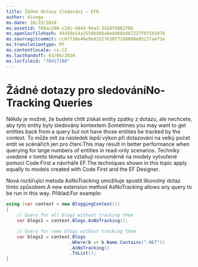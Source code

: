 ```yaml
---
title: Žádné dotazy sledování – EF6
author: divega
ms.date: 10/23/2016
ms.assetid: f80ac260-c2dc-484d-94a3-3424fd862f8b
ms.openlocfilehash: 44d58e14a2550bd08a8edd68b467237f6f5b5978
ms.sourcegitcommit: cc0ff36e46e9ed3527638f7208000e8521faef2e
ms.translationtype: MT
ms.contentlocale: cs-CZ
ms.lasthandoff: 03/06/2020
ms.locfileid: "78417100"
---
```

# <a name="no-tracking-queries"></a><span data-ttu-id="d903f-102">Žádné dotazy pro sledování</span><span class="sxs-lookup"><span data-stu-id="d903f-102">No-Tracking Queries</span></span>
<span data-ttu-id="d903f-103">Někdy je možné, že budete chtít získat entity zpátky z dotazu, ale nechcete, aby tyto entity byly sledovány kontextem.</span><span class="sxs-lookup"><span data-stu-id="d903f-103">Sometimes you may want to get entities back from a query but not have those entities be tracked by the context.</span></span> <span data-ttu-id="d903f-104">To může mít za následek lepší výkon při dotazování na velký počet entit ve scénářích jen pro čtení.</span><span class="sxs-lookup"><span data-stu-id="d903f-104">This may result in better performance when querying for large numbers of entities in read-only scenarios.</span></span> <span data-ttu-id="d903f-105">Techniky uvedené v tomto tématu se vztahují rovnoměrně na modely vytvořené pomocí Code First a návrháře EF.</span><span class="sxs-lookup"><span data-stu-id="d903f-105">The techniques shown in this topic apply equally to models created with Code First and the EF Designer.</span></span>  

<span data-ttu-id="d903f-106">Nová rozšiřující metoda AsNoTracking umožňuje spustit libovolný dotaz tímto způsobem.</span><span class="sxs-lookup"><span data-stu-id="d903f-106">A new extension method AsNoTracking allows any query to be run in this way.</span></span> <span data-ttu-id="d903f-107">Příklad:</span><span class="sxs-lookup"><span data-stu-id="d903f-107">For example:</span></span>  

``` csharp
using (var context = new BloggingContext())
{
    // Query for all blogs without tracking them
    var blogs1 = context.Blogs.AsNoTracking();

    // Query for some blogs without tracking them
    var blogs2 = context.Blogs
                        .Where(b => b.Name.Contains(".NET"))
                        .AsNoTracking()
                        .ToList();
}
```  
